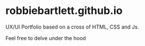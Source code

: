 # robbiebartlett.github.io

UX/UI Portfolio based on a cross of HTML, CSS and Js.

Feel free to delve under the hood
